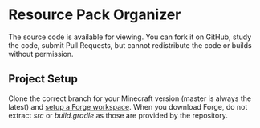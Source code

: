 # Resource Pack Organizer

The source code is available for viewing. You can fork it on GitHub, study the code, submit Pull Requests, but cannot redistribute the code or builds without permission.

## Project Setup

Clone the correct branch for your Minecraft version (master is always the latest) and [setup a Forge workspace](http://www.minecraftforge.net/wiki/Installation/Source). When you download Forge, do not extract *src* or *build.gradle* as those are provided by the repository.
